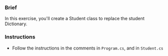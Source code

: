 ### Brief

In this exercise, you'll create a Student class to replace the student Dictionary.

### Instructions

* Follow the instructions in the comments in `Program.cs`, and in `Student.cs`


